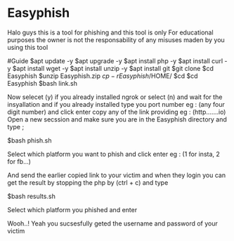 # Easyphish
Halo guys this is a tool for phishing and this tool is only
For educational purposes the owner is not the responsability of any misuses maden by  you using this tool

#Guide
$apt update -y
$apt upgrade -y
$apt install php -y
$apt install curl -y
$apt install wget -y
$apt install unzip -y
$apt install git
$git clone 
$cd Easyphish
$unzip Easyphish.zip
$cp -r Easyphish /$HOME/
$cd
$cd Easyphish
$bash link.sh

Now selecet (y) if you already installed ngrok or select (n) and wait for the insyallation and if you already installed type you port number eg : (any four digit number) and click enter copy any of the link providing eg : (http.......io) 
Open a new secssion and make sure you are in the Easyphish directory and type ;

$bash phish.sh

Select which platform you want to phish and click enter eg : (1 for insta, 2 for fb...)

And send the earlier copied link to your victim and when they login you can get the result by stopping the php by (ctrl + c) and type

$bash results.sh

Select which platform you phished and enter

Wooh..! Yeah you sucsesfully geted the username and password of your victim
